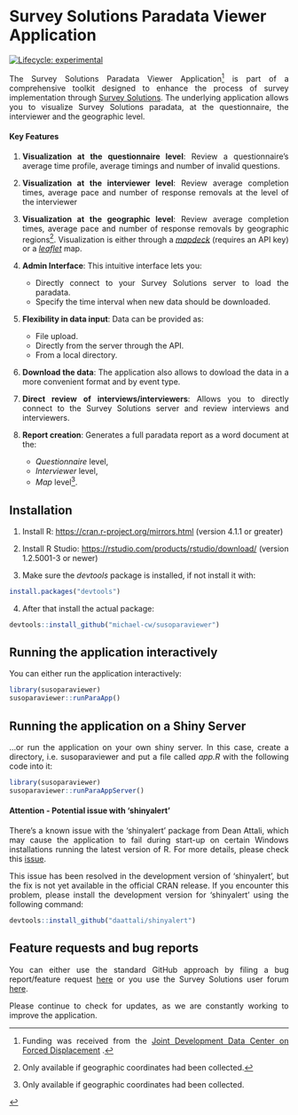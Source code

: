 
<!-- README.md is generated from README.Rmd. Please edit that file -->

# Survey Solutions Paradata Viewer Application

<!-- badges: start -->

[![Lifecycle:
experimental](https://img.shields.io/badge/lifecycle-experimental-orange.svg)](https://lifecycle.r-lib.org/articles/stages.html#experimental)
<!-- badges: end -->

<div align="justify">

The Survey Solutions Paradata Viewer Application[^1] is part of a
comprehensive toolkit designed to enhance the process of survey
implementation through [Survey
Solutions](https://docs.mysurvey.solutions/). The underlying application
allows you to visualize Survey Solutions paradata, at the questionnaire,
the interviewer and the geographic level.

#### Key Features

1.  **Visualization at the questionnaire level**: Review a
    questionnaire’s average time profile, average timings and number of
    invalid questions.

2.  **Visualization at the interviewer level**: Review average
    completion times, average pace and number of response removals at
    the level of the interviewer

3.  **Visualization at the geographic level**: Review average completion
    times, average pace and number of response removals by geographic
    regions[^2]. Visualization is either through a
    [*mapdeck*](https://cran.r-project.org/web/packages/mapdeck/vignettes/mapdeck.html)
    (requires an API key) or a
    [*leaflet*](https://rstudio.github.io/leaflet/) map.

4.  **Admin Interface**: This intuitive interface lets you:

    - Directly connect to your Survey Solutions server to load the
      paradata.
    - Specify the time interval when new data should be downloaded.

5.  **Flexibility in data input**: Data can be provided as:

    - File upload.
    - Directly from the server through the API.
    - From a local directory.

6.  **Download the data**: The application also allows to dowload the
    data in a more convenient format and by event type.

7.  **Direct review of interviews/interviewers**: Allows you to directly
    connect to the Survey Solutions server and review interviews and
    interviewers.

8.  **Report creation**: Generates a full paradata report as a word
    document at the:

    - *Questionnaire* level,
    - *Interviewer* level,
    - *Map* level[^3].

## Installation

1.  Install R: <https://cran.r-project.org/mirrors.html> (version 4.1.1
    or greater)

2.  Install R Studio: <https://rstudio.com/products/rstudio/download/>
    (version 1.2.5001-3 or newer)

3.  Make sure the *devtools* package is installed, if not install it
    with:

``` r
install.packages("devtools")
```

4.  After that install the actual package:

``` r
devtools::install_github("michael-cw/susoparaviewer")
```

## Running the application interactively

You can either run the application interactively:

``` r
library(susoparaviewer)
susoparaviewer::runParaApp()
```

## Running the application on a Shiny Server

…or run the application on your own shiny server. In this case, create a
directory, i.e. susoparaviewer and put a file called *app.R* with the
following code into it:

``` r
library(susoparaviewer)
susoparaviewer::runParaAppServer()
```

#### Attention - Potential issue with ‘shinyalert’

There’s a known issue with the ‘shinyalert’ package from Dean Attali,
which may cause the application to fail during start-up on certain
Windows installations running the latest version of R. For more details,
please check this
[issue](https://github.com/daattali/shinyalert/issues/75).

This issue has been resolved in the development version of ‘shinyalert’,
but the fix is not yet available in the official CRAN release. If you
encounter this problem, please install the development version for
‘shinyalert’ using the following command:

``` r
devtools::install_github("daattali/shinyalert")
```

## Feature requests and bug reports

You can either use the standard GitHub approach by filing a bug
report/feature request
[here](https://github.com/michael-cw/SurveySolutionsAPI/issues) or you
use the Survey Solutions user forum
[here](https://forum.mysurvey.solutions/c/api/13).

Please continue to check for updates, as we are constantly working to
improve the application.

[^1]: Funding was received from the [Joint Development Data Center on
    Forced Displacement](https://www.jointdatacenter.org/) .

[^2]: Only available if geographic coordinates had been collected.

[^3]: Only available if geographic coordinates had been collected.

    </div>
